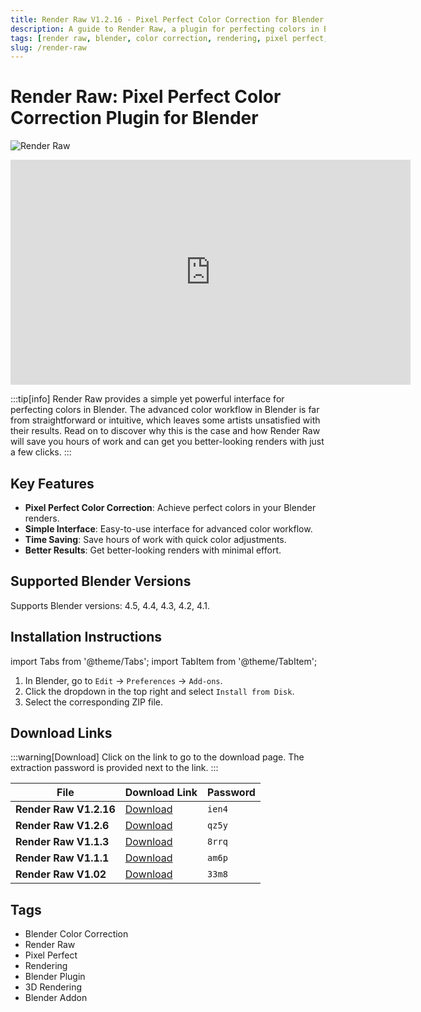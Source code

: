 ```yaml
---
title: Render Raw V1.2.16 - Pixel Perfect Color Correction for Blender
description: A guide to Render Raw, a plugin for perfecting colors in Blender renders. Learn about its features for advanced color workflow, installation, and find download links for various versions.
tags: [render raw, blender, color correction, rendering, pixel perfect, plugin]
slug: /render-raw
---
```


# Render Raw: Pixel Perfect Color Correction Plugin for Blender

![Render Raw](https://www.gfxcamp.com/wp-content/uploads/2024/06/Render-Raw.jpg)

<iframe loading="lazy" src="https://player.youku.com/embed/XNjQwMzc2NzY2NA==" width="640" height="360" frameborder="0" allowfullscreen="allowfullscreen" data-mce-fragment="1"></iframe>

:::tip[info]
Render Raw provides a simple yet powerful interface for perfecting colors in Blender. The advanced color workflow in Blender is far from straightforward or intuitive, which leaves some artists unsatisfied with their results. Read on to discover why this is the case and how Render Raw will save you hours of work and can get you better-looking renders with just a few clicks.
:::

## Key Features

- **Pixel Perfect Color Correction**: Achieve perfect colors in your Blender renders.
- **Simple Interface**: Easy-to-use interface for advanced color workflow.
- **Time Saving**: Save hours of work with quick color adjustments.
- **Better Results**: Get better-looking renders with minimal effort.

## Supported Blender Versions

Supports Blender versions: 4.5, 4.4, 4.3, 4.2, 4.1.

## Installation Instructions

import Tabs from '@theme/Tabs';
import TabItem from '@theme/TabItem';

<Tabs>
  <TabItem value="default" label="Default Installation" default>
    <ol>
      <li>In Blender, go to <code>Edit</code> → <code>Preferences</code> → <code>Add-ons</code>.</li>
      <li>Click the dropdown in the top right and select <code>Install from Disk</code>.</li>
      <li>Select the corresponding ZIP file.</li>
    </ol>
  </TabItem>
</Tabs>

## Download Links

:::warning[Download]
Click on the link to go to the download page. The extraction password is provided next to the link.
:::

| File                     | Download Link                                                              | Password |
| ------------------------ | -------------------------------------------------------------------------- | -------- |
| **Render Raw V1.2.16**   | [Download](https://pan.baidu.com/s/1fq4GkDLX3NuTCgBE4jQIVg?pwd=ien4)        | `ien4`   |
| **Render Raw V1.2.6**    | [Download](https://pan.baidu.com/s/1vDpEOgnrpT-XPfzM2F8b-g?pwd=qz5y)        | `qz5y`   |
| **Render Raw V1.1.3**    | [Download](https://pan.baidu.com/s/1WSiihOPmopGyy6lTTuoxZA?pwd=8rrq)        | `8rrq`   |
| **Render Raw V1.1.1**    | [Download](https://pan.baidu.com/s/1zWibIRST7nLQLrINI7N9hw?pwd=am6p)        | `am6p`   |
| **Render Raw V1.02**     | [Download](https://pan.baidu.com/s/1I9BtZ9qpfLbTUUZhR5TcUg?pwd=33m8)        | `33m8`   |

## Tags

- Blender Color Correction
- Render Raw
- Pixel Perfect
- Rendering
- Blender Plugin
- 3D Rendering
- Blender Addon